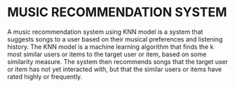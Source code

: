 
# MUSIC RECOMMENDATION SYSTEM

A music recommendation system using KNN model is a system that suggests songs to a user based on their musical preferences and listening history. The KNN model is a machine learning algorithm that finds the k most similar users or items to the target user or item, based on some similarity measure. The system then recommends songs that the target user or item has not yet interacted with, but that the similar users or items have rated highly or frequently.
